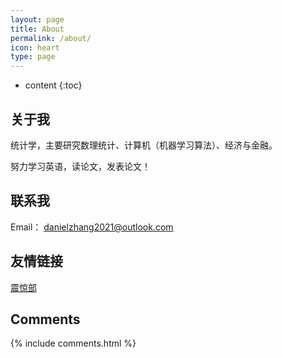 ```yaml
---
layout: page
title: About
permalink: /about/
icon: heart
type: page
---
```


* content
{:toc}

## 关于我

统计学，主要研究数理统计、计算机（机器学习算法）、经济与金融。

努力学习英语，读论文，发表论文！

## 联系我

Email： danielzhang2021@outlook.com

## 友情链接

 [震惊部](https://blog.666baby.com)

## Comments

{% include comments.html %}
